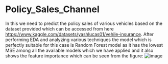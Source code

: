 # Policy_Sales_Channel
In this we need to predict the policy sales of various vehicles based on the dataset provided which can be accessed from here https://www.kaggle.com/datasets/yashlucas01/vehile-insurance. 
After performing EDA and analyzing various techniques the model which is perfectly suitable for this case is Random Forest model as it has the lowest MSE among all the available models which we have applied and it also shows the feature importance which can be seen from the figure: 
![image](https://user-images.githubusercontent.com/79148439/174447562-71b903fc-afaa-4687-912e-720ffc1ab489.png)
